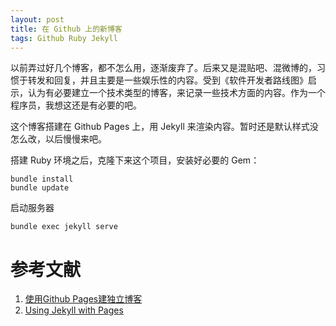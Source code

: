 ```yaml
---
layout: post
title: 在 Github 上的新博客
tags: Github Ruby Jekyll
---
```


以前弄过好几个博客，都不怎么用，逐渐废弃了。后来又是混贴吧、混微博的，习惯于转发和回复，并且主要是一些娱乐性的内容。受到《软件开发者路线图》启示，认为有必要建立一个技术类型的博客，来记录一些技术方面的内容。作为一个程序员，我想这还是有必要的吧。

这个博客搭建在 Github Pages 上，用 Jekyll 来渲染内容。暂时还是默认样式没怎么改，以后慢慢来吧。

搭建 Ruby 环境之后，克隆下来这个项目，安装好必要的 Gem：

	bundle install
    bundle update

启动服务器

    bundle exec jekyll serve

# 参考文献

1. [使用Github Pages建独立博客](http://beiyuu.com/github-pages/)
2. [Using Jekyll with Pages](https://help.github.com/articles/using-jekyll-with-pages/)
